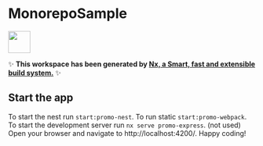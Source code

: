 # MonorepoSample

<a alt="Nx logo" href="https://nx.dev" target="_blank" rel="noreferrer"><img src="https://raw.githubusercontent.com/nrwl/nx/master/images/nx-logo.png" width="45"></a>

✨ **This workspace has been generated by [Nx, a Smart, fast and extensible build system.](https://nx.dev)** ✨


## Start the app

To start the nest run `start:promo-nest`.
To run static `start:promo-webpack`.
To start the development server run `nx serve promo-express`. (not used)
Open your browser and navigate to http://localhost:4200/. Happy coding!